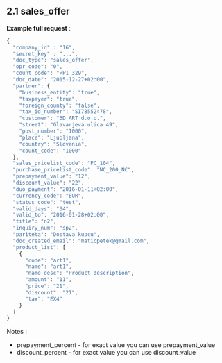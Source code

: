
## 2.1 sales\_offer
**Example full request** :
```javascript
{
  "company_id" : "16",
  "secret_key" : "...",
  "doc_type": "sales_offer",
  "opr_code": "0",
  "count_code": "PP1_329",
  "doc_date": "2015-12-27+02:00",
  "partner": {
    "business_entity": "true",
    "taxpayer": "true",
    "foreign_county": "false",
    "tax_id_number": "SI78552478",
    "customer": "3D ART d.o.o.",
    "street": "Glavarjeva ulica 49",
    "post_number": "1000",
    "place": "Ljubljana",
    "country": "Slovenia",
    "count_code": "1000"
  },
  "sales_pricelist_code": "PC_104",
  "purchase_pricelist_code": "NC_200_NC",
  "prepayment_value": "12",
  "discount_value": "22",
  "duo_payment": "2016-01-11+02:00",
  "currency_code": "EUR",
  "status_code": "test",
  "valid_days": "34",
  "valid_to": "2016-01-28+02:00",
  "title": "n2",
  "inquiry_num": "sp2",  
  "pariteta": "Dostava kupcu",
  "doc_created_email": "maticpetek@gmail.com",
  "product_list": [
    {
      "code": "art1",
      "name": "art1",
      "name_desc": "Product description",
      "amount": "11",
      "price": "21",
      "discount": "21",
      "tax": "EX4"
    }
  ]
}
```

Notes : 
* prepayment\_percent - for exact value you can use prepayment\_value
* discount\_percent - for exact value you can use discount_value